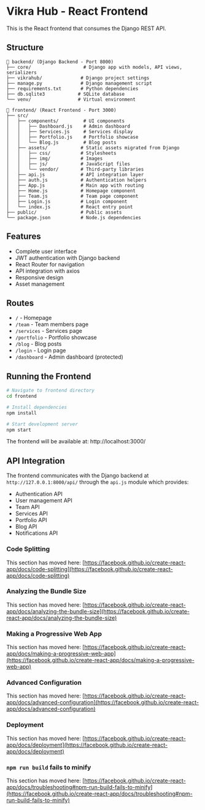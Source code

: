# Vikra Hub - React Frontend

This is the React frontend that consumes the Django REST API.

## Structure
```
📁 backend/ (Django Backend - Port 8000)
├── core/                   # Django app with models, API views, serializers
├── vikrahub/              # Django project settings
├── manage.py              # Django management script
├── requirements.txt       # Python dependencies
├── db.sqlite3            # SQLite database
└── venv/                 # Virtual environment

📁 frontend/ (React Frontend - Port 3000)
├── src/
│   ├── components/         # UI components
│   │   ├── Dashboard.js    # Admin dashboard
│   │   ├── Services.js     # Services display
│   │   ├── Portfolio.js    # Portfolio showcase
│   │   └── Blog.js         # Blog posts
│   ├── assets/            # Static assets migrated from Django
│   │   ├── css/           # Stylesheets
│   │   ├── img/           # Images
│   │   ├── js/            # JavaScript files
│   │   └── vendor/        # Third-party libraries
│   ├── api.js             # API integration layer
│   ├── auth.js            # Authentication helpers
│   ├── App.js             # Main app with routing
│   ├── Home.js            # Homepage component
│   ├── Team.js            # Team page component
│   ├── Login.js           # Login component
│   └── index.js           # React entry point
├── public/                # Public assets
└── package.json           # Node.js dependencies
```

## Features
- Complete user interface
- JWT authentication with Django backend
- React Router for navigation
- API integration with axios
- Responsive design
- Asset management

## Routes
- `/` - Homepage
- `/team` - Team members page
- `/services` - Services page
- `/portfolio` - Portfolio showcase
- `/blog` - Blog posts
- `/login` - Login page
- `/dashboard` - Admin dashboard (protected)

## Running the Frontend
```bash
# Navigate to frontend directory
cd frontend

# Install dependencies
npm install

# Start development server
npm start
```

The frontend will be available at: http://localhost:3000/

## API Integration
The frontend communicates with the Django backend at `http://127.0.0.1:8000/api/` through the `api.js` module which provides:
- Authentication API
- User management API
- Team API
- Services API
- Portfolio API
- Blog API
- Notifications API

### Code Splitting

This section has moved here: [https://facebook.github.io/create-react-app/docs/code-splitting](https://facebook.github.io/create-react-app/docs/code-splitting)

### Analyzing the Bundle Size

This section has moved here: [https://facebook.github.io/create-react-app/docs/analyzing-the-bundle-size](https://facebook.github.io/create-react-app/docs/analyzing-the-bundle-size)

### Making a Progressive Web App

This section has moved here: [https://facebook.github.io/create-react-app/docs/making-a-progressive-web-app](https://facebook.github.io/create-react-app/docs/making-a-progressive-web-app)

### Advanced Configuration

This section has moved here: [https://facebook.github.io/create-react-app/docs/advanced-configuration](https://facebook.github.io/create-react-app/docs/advanced-configuration)

### Deployment

This section has moved here: [https://facebook.github.io/create-react-app/docs/deployment](https://facebook.github.io/create-react-app/docs/deployment)

### `npm run build` fails to minify

This section has moved here: [https://facebook.github.io/create-react-app/docs/troubleshooting#npm-run-build-fails-to-minify](https://facebook.github.io/create-react-app/docs/troubleshooting#npm-run-build-fails-to-minify)
